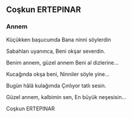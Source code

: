 ## Coşkun ERTEPINAR

### Annem

Küçükken başucumda
Bana ninni söylerdin

Sabahları uyanınca,
Beni okşar severdin.

Benim annem, güzel annem
Beni al dizlerine...

Kucağında okşa beni,
Ninniler söyle yine...

Bugün hâlâ kulağımda
Çınlıyor tatlı sesin.

Güzel annem, kalbimin sen,
En büyük neşesisin...

Coşkun ERTEPINAR